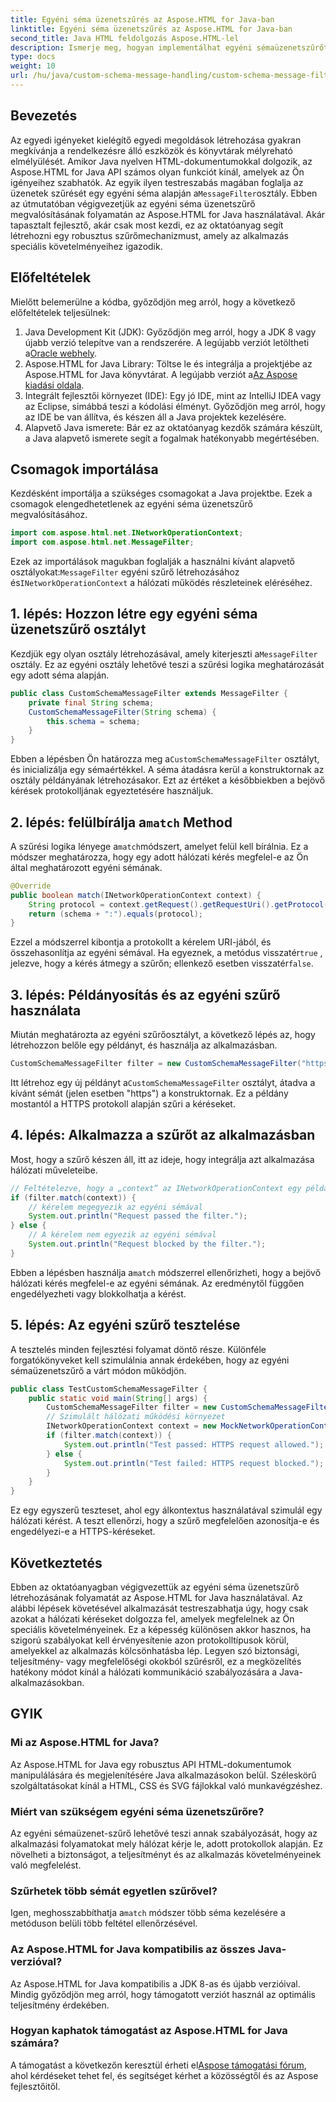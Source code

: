 ```yaml
---
title: Egyéni séma üzenetszűrés az Aspose.HTML for Java-ban
linktitle: Egyéni séma üzenetszűrés az Aspose.HTML for Java-ban
second_title: Java HTML feldolgozás Aspose.HTML-lel
description: Ismerje meg, hogyan implementálhat egyéni sémaüzenetszűrőt Java nyelven az Aspose.HTML használatával. Kövesse lépésről lépésre szóló útmutatónkat a biztonságos, személyre szabott alkalmazási élmény érdekében.
type: docs
weight: 10
url: /hu/java/custom-schema-message-handling/custom-schema-message-filter/
---
```

## Bevezetés
 Az egyedi igényeket kielégítő egyedi megoldások létrehozása gyakran megkívánja a rendelkezésre álló eszközök és könyvtárak mélyreható elmélyülését. Amikor Java nyelven HTML-dokumentumokkal dolgozik, az Aspose.HTML for Java API számos olyan funkciót kínál, amelyek az Ön igényeihez szabhatók. Az egyik ilyen testreszabás magában foglalja az üzenetek szűrését egy egyéni séma alapján a`MessageFilter`osztály. Ebben az útmutatóban végigvezetjük az egyéni séma üzenetszűrő megvalósításának folyamatán az Aspose.HTML for Java használatával. Akár tapasztalt fejlesztő, akár csak most kezdi, ez az oktatóanyag segít létrehozni egy robusztus szűrőmechanizmust, amely az alkalmazás speciális követelményeihez igazodik.
## Előfeltételek
Mielőtt belemerülne a kódba, győződjön meg arról, hogy a következő előfeltételek teljesülnek:
1.  Java Development Kit (JDK): Győződjön meg arról, hogy a JDK 8 vagy újabb verzió telepítve van a rendszerére. A legújabb verziót letöltheti a[Oracle webhely](https://www.oracle.com/java/technologies/javase-jdk11-downloads.html).
2.  Aspose.HTML for Java Library: Töltse le és integrálja a projektjébe az Aspose.HTML for Java könyvtárat. A legújabb verziót a[Az Aspose kiadási oldala](https://releases.aspose.com/html/java/).
3. Integrált fejlesztői környezet (IDE): Egy jó IDE, mint az IntelliJ IDEA vagy az Eclipse, simábbá teszi a kódolási élményt. Győződjön meg arról, hogy az IDE be van állítva, és készen áll a Java projektek kezelésére.
4. Alapvető Java ismerete: Bár ez az oktatóanyag kezdők számára készült, a Java alapvető ismerete segít a fogalmak hatékonyabb megértésében.
## Csomagok importálása
Kezdésként importálja a szükséges csomagokat a Java projektbe. Ezek a csomagok elengedhetetlenek az egyéni séma üzenetszűrő megvalósításához.
```java
import com.aspose.html.net.INetworkOperationContext;
import com.aspose.html.net.MessageFilter;
```
 Ezek az importálások magukban foglalják a használni kívánt alapvető osztályokat:`MessageFilter` egyéni szűrő létrehozásához és`INetworkOperationContext` a hálózati működés részleteinek eléréséhez.
## 1. lépés: Hozzon létre egy egyéni séma üzenetszűrő osztályt
 Kezdjük egy olyan osztály létrehozásával, amely kiterjeszti a`MessageFilter` osztály. Ez az egyéni osztály lehetővé teszi a szűrési logika meghatározását egy adott séma alapján.
```java
public class CustomSchemaMessageFilter extends MessageFilter {
    private final String schema;
    CustomSchemaMessageFilter(String schema) {
        this.schema = schema;
    }
}
```
 Ebben a lépésben Ön határozza meg a`CustomSchemaMessageFilter` osztályt, és inicializálja egy sémaértékkel. A séma átadásra kerül a konstruktornak az osztály példányának létrehozásakor. Ezt az értéket a későbbiekben a bejövő kérések protokolljának egyeztetésére használjuk.
##  2. lépés: felülbírálja a`match` Method
 A szűrési logika lényege a`match`módszert, amelyet felül kell bírálnia. Ez a módszer meghatározza, hogy egy adott hálózati kérés megfelel-e az Ön által meghatározott egyéni sémának.
```java
@Override
public boolean match(INetworkOperationContext context) {
    String protocol = context.getRequest().getRequestUri().getProtocol();
    return (schema + ":").equals(protocol);
}
```
 Ezzel a módszerrel kibontja a protokollt a kérelem URI-jából, és összehasonlítja az egyéni sémával. Ha egyeznek, a metódus visszatér`true` , jelezve, hogy a kérés átmegy a szűrőn; ellenkező esetben visszatér`false`.
## 3. lépés: Példányosítás és az egyéni szűrő használata
Miután meghatározta az egyéni szűrőosztályt, a következő lépés az, hogy létrehozzon belőle egy példányt, és használja az alkalmazásban.
```java
CustomSchemaMessageFilter filter = new CustomSchemaMessageFilter("https");
```
 Itt létrehoz egy új példányt a`CustomSchemaMessageFilter` osztályt, átadva a kívánt sémát (jelen esetben "https") a konstruktornak. Ez a példány mostantól a HTTPS protokoll alapján szűri a kéréseket.
## 4. lépés: Alkalmazza a szűrőt az alkalmazásban
Most, hogy a szűrő készen áll, itt az ideje, hogy integrálja azt alkalmazása hálózati műveleteibe.
```java
// Feltételezve, hogy a „context” az INetworkOperationContext egy példánya
if (filter.match(context)) {
    // kérelem megegyezik az egyéni sémával
    System.out.println("Request passed the filter.");
} else {
    // A kérelem nem egyezik az egyéni sémával
    System.out.println("Request blocked by the filter.");
}
```
 Ebben a lépésben használja a`match` módszerrel ellenőrizheti, hogy a bejövő hálózati kérés megfelel-e az egyéni sémának. Az eredménytől függően engedélyezheti vagy blokkolhatja a kérést.
## 5. lépés: Az egyéni szűrő tesztelése
A tesztelés minden fejlesztési folyamat döntő része. Különféle forgatókönyveket kell szimulálnia annak érdekében, hogy az egyéni sémaüzenetszűrő a várt módon működjön.
```java
public class TestCustomSchemaMessageFilter {
    public static void main(String[] args) {
        CustomSchemaMessageFilter filter = new CustomSchemaMessageFilter("https");
        // Szimulált hálózati működési környezet
        INetworkOperationContext context = new MockNetworkOperationContext("https");
        if (filter.match(context)) {
            System.out.println("Test passed: HTTPS request allowed.");
        } else {
            System.out.println("Test failed: HTTPS request blocked.");
        }
    }
}
```
Ez egy egyszerű teszteset, ahol egy álkontextus használatával szimulál egy hálózati kérést. A teszt ellenőrzi, hogy a szűrő megfelelően azonosítja-e és engedélyezi-e a HTTPS-kéréseket.
## Következtetés
Ebben az oktatóanyagban végigvezettük az egyéni séma üzenetszűrő létrehozásának folyamatát az Aspose.HTML for Java használatával. Az alábbi lépések követésével alkalmazását testreszabhatja úgy, hogy csak azokat a hálózati kéréseket dolgozza fel, amelyek megfelelnek az Ön speciális követelményeinek. Ez a képesség különösen akkor hasznos, ha szigorú szabályokat kell érvényesítenie azon protokolltípusok körül, amelyekkel az alkalmazás kölcsönhatásba lép. Legyen szó biztonsági, teljesítmény- vagy megfelelőségi okokból szűrésről, ez a megközelítés hatékony módot kínál a hálózati kommunikáció szabályozására a Java-alkalmazásokban.
## GYIK
### Mi az Aspose.HTML for Java?
Az Aspose.HTML for Java egy robusztus API HTML-dokumentumok manipulálására és megjelenítésére Java alkalmazásokon belül. Széleskörű szolgáltatásokat kínál a HTML, CSS és SVG fájlokkal való munkavégzéshez.
### Miért van szükségem egyéni séma üzenetszűrőre?
Az egyéni sémaüzenet-szűrő lehetővé teszi annak szabályozását, hogy az alkalmazási folyamatokat mely hálózat kérje le, adott protokollok alapján. Ez növelheti a biztonságot, a teljesítményt és az alkalmazás követelményeinek való megfelelést.
### Szűrhetek több sémát egyetlen szűrővel?
 Igen, meghosszabbíthatja a`match` módszer több séma kezelésére a metóduson belüli több feltétel ellenőrzésével.
### Az Aspose.HTML for Java kompatibilis az összes Java-verzióval?
Az Aspose.HTML for Java kompatibilis a JDK 8-as és újabb verzióival. Mindig győződjön meg arról, hogy támogatott verziót használ az optimális teljesítmény érdekében.
### Hogyan kaphatok támogatást az Aspose.HTML for Java számára?
 A támogatást a következőn keresztül érheti el[Aspose támogatási fórum](https://forum.aspose.com/c/html/29), ahol kérdéseket tehet fel, és segítséget kérhet a közösségtől és az Aspose fejlesztőitől.